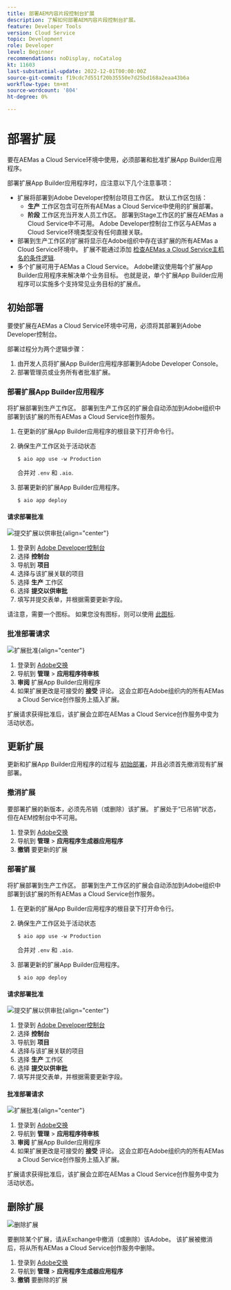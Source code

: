```yaml
---
title: 部署AEM内容片段控制台扩展
description: 了解如何部署AEM内容片段控制台扩展。
feature: Developer Tools
version: Cloud Service
topic: Development
role: Developer
level: Beginner
recommendations: noDisplay, noCatalog
kt: 11603
last-substantial-update: 2022-12-01T00:00:00Z
source-git-commit: f19cdc7d551f20b35550e7d25bd168a2eaa43b6a
workflow-type: tm+mt
source-wordcount: '804'
ht-degree: 0%

---
```



# 部署扩展

要在AEMas a Cloud Service环境中使用，必须部署和批准扩展App Builder应用程序。

部署扩展App Builder应用程序时，应注意以下几个注意事项：

+ 扩展将部署到Adobe Developer控制台项目工作区。 默认工作区包括：
   + __生产__ 工作区包含可在所有AEMas a Cloud Service中使用的扩展部署。
   + __阶段__ 工作区充当开发人员工作区。 部署到Stage工作区的扩展在AEMas a Cloud Service中不可用。
Adobe Developer控制台工作区与AEMas a Cloud Service环境类型没有任何直接关联。
+ 部署到生产工作区的扩展将显示在Adobe组织中存在该扩展的所有AEMas a Cloud Service环境中。
扩展不能通过添加 [检查AEMas a Cloud Service主机名的条件逻辑](https://developer.adobe.com/uix/docs/guides/publication/#enabling-extension-only-on-specific-aem-environments).
+ 多个扩展可用于AEMas a Cloud Service。 Adobe建议使用每个扩展App Builder应用程序来解决单个业务目标。 也就是说，单个扩展App Builder应用程序可以实施多个支持常见业务目标的扩展点。

## 初始部署

要使扩展在AEMas a Cloud Service环境中可用，必须将其部署到Adobe Developer控制台。

部署过程分为两个逻辑步骤：

1. 由开发人员将扩展App Builder应用程序部署到Adobe Developer Console。
1. 部署管理员或业务所有者批准扩展。

### 部署扩展App Builder应用程序

将扩展部署到生产工作区。 部署到生产工作区的扩展会自动添加到Adobe组织中部署到该扩展的所有AEMas a Cloud Service创作服务。

1. 在更新的扩展App Builder应用程序的根目录下打开命令行。
1. 确保生产工作区处于活动状态

   ```shell
   $ aio app use -w Production
   ```

   合并对 `.env` 和 `.aio`.

1. 部署更新的扩展App Builder应用程序。

   ```shell
   $ aio app deploy
   ```

#### 请求部署批准

![提交扩展以供审批](./assets/deploy/submit-for-approval.png){align="center"}

1. 登录到 [Adobe Developer控制台](https://developer.adobe.com)
1. 选择 __控制台__
1. 导航到 __项目__
1. 选择与该扩展关联的项目
1. 选择 __生产__ 工作区
1. 选择 __提交以供审批__
1. 填写并提交表单，并根据需要更新字段。

请注意，需要一个图标。 如果您没有图标，则可以使用 [此图标](./assets/deploy/icon.png).

### 批准部署请求

![扩展批准](./assets/deploy/adobe-exchange.png){align="center"}

1. 登录到 [Adobe交换](https://exchange.adobe.com/)
1. 导航到 __管理__ > __应用程序待审核__
1. __审阅__ 扩展App Builder应用程序
1. 如果扩展更改是可接受的 __接受__ 评论。 这会立即在Adobe组织内的所有AEMas a Cloud Service创作服务上插入扩展。

扩展请求获得批准后，该扩展会立即在AEMas a Cloud Service创作服务中变为活动状态。

## 更新扩展

更新和扩展App Builder应用程序的过程与 [初始部署](#initial-deployment)，并且必须首先撤消现有扩展部署。

### 撤消扩展

要部署扩展的新版本，必须先吊销（或删除）该扩展。 扩展处于“已吊销”状态，但在AEM控制台中不可用。

1. 登录到 [Adobe交换](https://exchange.adobe.com/)
1. 导航到 __管理__ > __应用程序生成器应用程序__
1. __撤销__ 要更新的扩展

### 部署扩展

将扩展部署到生产工作区。 部署到生产工作区的扩展会自动添加到Adobe组织中部署到该扩展的所有AEMas a Cloud Service创作服务。

1. 在更新的扩展App Builder应用程序的根目录下打开命令行。
1. 确保生产工作区处于活动状态

   ```shell
   $ aio app use -w Production
   ```

   合并对 `.env` 和 `.aio`.

1. 部署更新的扩展App Builder应用程序。

   ```shell
   $ aio app deploy
   ```

#### 请求部署批准

![提交扩展以供审批](./assets/deploy/submit-for-approval.png){align="center"}

1. 登录到 [Adobe Developer控制台](https://developer.adobe.com)
1. 选择 __控制台__
1. 导航到 __项目__
1. 选择与该扩展关联的项目
1. 选择 __生产__ 工作区
1. 选择 __提交以供审批__
1. 填写并提交表单，并根据需要更新字段。

#### 批准部署请求

![扩展批准](./assets/deploy/adobe-exchange.png){align="center"}

1. 登录到 [Adobe交换](https://exchange.adobe.com/)
1. 导航到 __管理__ > __应用程序待审核__
1. __审阅__ 扩展App Builder应用程序
1. 如果扩展更改是可接受的 __接受__ 评论。 这会立即在Adobe组织内的所有AEMas a Cloud Service创作服务上插入扩展。

扩展请求获得批准后，该扩展会立即在AEMas a Cloud Service创作服务中变为活动状态。

## 删除扩展

![删除扩展](./assets/deploy/revoke.png)

要删除某个扩展，请从Exchange中撤消（或删除）该Adobe。 该扩展被撤消后，将从所有AEMas a Cloud Service创作服务中删除。

1. 登录到 [Adobe交换](https://exchange.adobe.com/)
1. 导航到 __管理__ > __应用程序生成器应用程序__
1. __撤销__ 要删除的扩展
